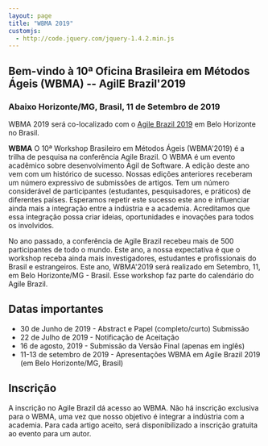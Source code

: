 ```yaml
---
layout: page
title: "WBMA 2019"
customjs:
  - http://code.jquery.com/jquery-1.4.2.min.js
---
```


## Bem-vindo à 10ª Oficina Brasileira em Métodos Ágeis (WBMA) -- AgilE Brazil'2019

### Abaixo Horizonte/MG, Brasil, 11 de Setembro de 2019

WBMA 2019 será co-localizado com o  [Agile Brazil 2019](https://www.agilebrazil.com/2019/) em Belo Horizonte no Brasil.

**WBMA** O 10ª Workshop Brasileiro em Métodos Ágeis (WBMA'2019) é a trilha de pesquisa na conferência Agile Brazil. O WBMA é um evento acadêmico sobre desenvolvimento Ágil de Software. A edição deste ano vem com um histórico de sucesso. Nossas edições anteriores receberam um número expressivo de submissões de artigos. Tem um número considerável de participantes (estudantes, pesquisadores, e práticos) de diferentes países. Esperamos repetir este sucesso este ano e influenciar ainda mais a integração entre a indústria e a academia. Acreditamos que essa integração possa criar ideias, oportunidades e inovações para todos os involvidos.

No ano passado, a conferência de Agile Brazil recebeu mais de 500 participantes de todo o mundo. Este ano, a nossa expectativa é que o workshop receba ainda mais investigadores, estudantes e profissionais do Brasil e estrangeiros. Este ano, WBMA'2019 será realizado em Setembro, 11, em Belo Horizonte/MG - Brasil. Esse workshop faz parte do calendário do Agile Brazil.

## Datas importantes

- 30 de Junho de 2019 - Abstract e Papel (completo/curto) Submissão
- 22 de Julho de 2019 - Notificação de Aceitação
- 16 de agosto, 2019 - Submissão da Versão Final (apenas em inglês)
- 11-13 de setembro de 2019 - Apresentações WBMA em Agile Brazil 2019 (em Belo Horizonte/MG, Brasil)

## Inscrição

A inscrição no Agile Brazil dá acesso ao WBMA. Não há inscrição exclusiva para o WBMA, uma vez que nosso objetivo é integrar a indústria com a academia. Para cada artigo aceito, será disponibilizado a inscrição gratuita ao evento para um autor.


